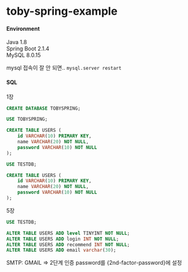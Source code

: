 # toby-spring-example

#### Environment
Java 1.8  
Spring Boot 2.1.4  
MySQL 8.0.15

mysql 접속이 잘 안 되면..
`mysql.server restart`

#### SQL
1장
```SQL
CREATE DATABASE TOBYSPRING;

USE TOBYSPRING;

CREATE TABLE USERS (
    id VARCHAR(10) PRIMARY KEY,
    name VARCHAR(20) NOT NULL, 
    password VARCHAR(10) NOT NULL
);

USE TESTDB;

CREATE TABLE USERS (
    id VARCHAR(10) PRIMARY KEY,
    name VARCHAR(20) NOT NULL, 
    password VARCHAR(10) NOT NULL
);
```


5장
```SQL
USE TESTDB;

ALTER TABLE USERS ADD level TINYINT NOT NULL;
ALTER TABLE USERS ADD login INT NOT NULL;
ALTER TABLE USERS ADD recommend INT NOT NULL;  
ALTER TABLE USERS ADD email varchar(30);
```

SMTP: GMAIL => 2단계 인증 password를 {2nd-factor-password}에 설정  
